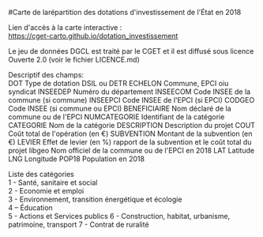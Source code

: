 #Carte de larépartition des dotations d'investissement de l'État en 2018	
	
Lien d'accès à la carte interactive :	
https://cget-carto.github.io/dotation_investissement	
	
Le jeu de données DGCL est traité par le CGET et il est diffusé sous licence Ouverte 2.0 (voir le fichier LICENCE.md)	
	
Descriptif des champs:	
DOT	Type de dotation DSIL ou DETR
ECHELON	Commune, EPCI oiu syndicat
INSEEDEP	Numéro du département 
INSEECOM	Code INSEE de la commune (si commune) 
INSEEPCI	Code INSEE de l'EPCI (si EPCI)
CODGEO	Code INSEE (si commune ou EPCI)
BENEFICIAIRE	Nom déclaré de la commune ou de l'EPCI
NUMCATEGORIE	Identifiant de la catégorie 
CATEGORIE	Nom de la catégorie
DESCRIPTION	Description du projet 
COUT	Coût total de l'opération (en €)
SUBVENTION	Montant de la subvention (en €)
LEVIER	Effet de levier (en %) rapport de la subvention et le coût total du projet
libgeo	Nom officiel de la commune ou de l'EPCI en 2018
LAT	Latitude 
LNG	Longitude 
POP18	Population en 2018
	
Liste des catégories	
1 - Santé, sanitaire et social	
2 - Economie et emploi	
3 - Environnement, transition énergétique et écologie	
4 – Éducation	
5 - Actions et Services publics	
6 - Construction, habitat, urbanisme, patrimoine, transport	
7 - Contrat de ruralité	



